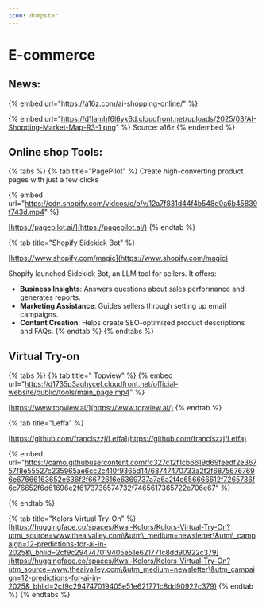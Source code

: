 ```yaml
---
icon: dumpster
---
```


# E-commerce

## News:

{% embed url="https://a16z.com/ai-shopping-online/" %}

{% embed url="https://d1lamhf6l6yk6d.cloudfront.net/uploads/2025/03/AI-Shopping-Market-Map-R3-1.png" %}
Source: a16z
{% endembed %}

## Online shop Tools:

{% tabs %}
{% tab title="PagePilot" %}
Create high-converting product pages with just a few clicks

{% embed url="https://cdn.shopify.com/videos/c/o/v/12a7f831d44f4b548d0a6b45839f743d.mp4" %}

[https://pagepilot.ai/](https://pagepilot.ai/)
{% endtab %}

{% tab title="Shopify Sidekick Bot" %}


[https://www.shopify.com/magic](https://www.shopify.com/magic)

Shopify launched Sidekick Bot, an LLM tool for sellers. It offers:

* **Business Insights**: Answers questions about sales performance and generates reports.
* **Marketing Assistance**: Guides sellers through setting up email campaigns.
* **Content Creation**: Helps create SEO-optimized product descriptions and FAQs.
{% endtab %}
{% endtabs %}

## Virtual Try-on

{% tabs %}
{% tab title=" Topview" %}
{% embed url="https://d1735p3aqhycef.cloudfront.net/official-website/public/tools/main_page.mp4" %}

[https://www.topview.ai/](https://www.topview.ai/)
{% endtab %}

{% tab title="Leffa" %}


[https://github.com/franciszzj/Leffa](https://github.com/franciszzj/Leffa)

{% embed url="https://camo.githubusercontent.com/fc327c12f1cb6619d69feedf2e36757f8e55527c235965ae6cc2c410f9365d14/68747470733a2f2f68756767696e67666163652e636f2f6672616e6369737a7a6a2f4c656666612f7265736f6c76652f6d61696e2f6173736574732f7465617365722e706e67" %}


{% endtab %}

{% tab title="Kolors Virtual Try-On" %}
[https://huggingface.co/spaces/Kwai-Kolors/Kolors-Virtual-Try-On?utm\_source=www.theaivalley.com\&utm\_medium=newsletter\&utm\_campaign=12-predictions-for-ai-in-2025&\_bhlid=2cf9c294747019405e51e621771c8dd90922c379](https://huggingface.co/spaces/Kwai-Kolors/Kolors-Virtual-Try-On?utm_source=www.theaivalley.com\&utm_medium=newsletter\&utm_campaign=12-predictions-for-ai-in-2025&_bhlid=2cf9c294747019405e51e621771c8dd90922c379)
{% endtab %}
{% endtabs %}



